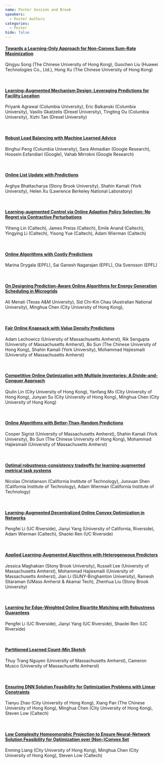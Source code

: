 ```yaml
---
name: Poster Session and Break
speakers:
  - Poster Authors
categories:
  - Poster
hide: false
---
```


#### [Towards a Learning-Only Approach for Non-Convex Sum-Rate Maximization](https://learning-augmented-algorithms.github.io/papers/sigmetrics23-lata-posters-paper1.pdf)

Qingyu Song  (The Chinese University of Hong Kong), Guochen Liu  (Huawei Technologies Co., Ltd.), Hong Xu  (The Chinese University of Hong Kong)

&nbsp;  

#### [Learning-Augmented Mechanism Design: Leveraging Predictions for Facility Location](https://learning-augmented-algorithms.github.io/papers/sigmetrics23-lata-posters-paper2.pdf)

Priyank Agrawal  (Columbia University), Eric Balkanski  (Columbia University), Vasilis Gkatzelis  (Drexel University), Tingting Ou  (Columbia University), Xizhi Tan  (Drexel University) 

&nbsp;  

#### [Robust Load Balancing with Machine Learned Advice](https://learning-augmented-algorithms.github.io/papers/sigmetrics23-lata-posters-paper3.pdf)

Binghui Peng  (Columbia University), Sara Ahmadian  (Google Research), Hossein Esfandiari  (Google), Vahab Mirrokni  (Google Research)

&nbsp;  

#### [Online List Update with Predictions](https://learning-augmented-algorithms.github.io/papers/sigmetrics23-lata-posters-paper4.pdf)

Arghya Bhattacharya  (Stony Brook University), Shahin Kamali  (York University), Helen Xu  (Lawrence Berkeley National Laboratory)

&nbsp;  

#### [Learning-augmented Control via Online Adaptive Policy Selection: No Regret via Contractive Perturbations](https://learning-augmented-algorithms.github.io/papers/sigmetrics23-lata-posters-paper5.pdf)

Yiheng Lin  (Caltech), James Preiss  (Caltech), Emile Anand  (Caltech), Yingying Li  (Caltech), Yisong Yue  (Caltech), Adam Wierman  (Caltech) 

&nbsp;  

#### [Online Algorithms with Costly Predictions](https://learning-augmented-algorithms.github.io/papers/sigmetrics23-lata-posters-paper6.pdf)

Marina Drygala  (EPFL), Sai Ganesh Nagarajan  (EPFL), Ola Svensson  (EPFL)

&nbsp;  

#### [On Designing Prediction-Aware Online Algorithms for Energy Generation Scheduling in Microgrids](https://learning-augmented-algorithms.github.io/papers/sigmetrics23-lata-posters-paper7.pdf)

Ali Menati  (Texas A&M University), Sid Chi-Kin Chau  (Australian National University), Minghua Chen  (City University of Hong Kong), 

&nbsp;  

#### [Fair Online Knapsack with Value Density Predictions](https://learning-augmented-algorithms.github.io/papers/sigmetrics23-lata-posters-paper8.pdf)

Adam Lechowicz  (University of Massachusetts Amherst), Rik Sengupta  (University of Massachusetts Amherst), Bo Sun  (The Chinese University of Hong Kong), Shahin Kamali  (York University), Mohammad Hajiesmaili  (University of Massachusetts Amherst)

&nbsp;  

#### [Competitive Online Optimization with Multiple Inventories: A Divide-and-Conquer Approach](https://learning-augmented-algorithms.github.io/papers/sigmetrics23-lata-posters-paper11.pdf)

Qiulin Lin  (City University of Hong Kong), Yanfang Mo (City University of Hong Kong), Junyan Su  (City University of Hong Kong), Minghua Chen  (City University of Hong Kong)

&nbsp;  

#### [Online Algorithms with Better-Than-Random Predictions](https://learning-augmented-algorithms.github.io/papers/sigmetrics23-lata-posters-paper9.pdf)

Cooper Sigrist  (University of Massachusetts Amherst), Shahin Kamali  (York University), Bo Sun  (The Chinese University of Hong Kong), Mohammad Hajiesmaili  (University of Massachusetts Amherst)

&nbsp;  

#### [Optimal robustness-consistency tradeoffs for learning-augmented metrical task systems](https://learning-augmented-algorithms.github.io/papers/sigmetrics23-lata-posters-paper10.pdf)

Nicolas Christianson  (California Institute of Technology), Junxuan Shen  (California Institute of Technology), Adam Wierman  (California Institute of Technology)

&nbsp;  

#### [Learning-Augmented Decentralized Online Convex Optimization in Networks](https://learning-augmented-algorithms.github.io/papers/sigmetrics23-lata-posters-paper12.pdf)

Pengfei Li  (UC Riverside), Jianyi Yang  (University of California, Riverside), Adam Wierman  (Caltech), Shaolei Ren  (UC Riverside)

&nbsp;  

#### [Applied Learning-Augmented Algorithms with Heterogeneous Predictors](https://learning-augmented-algorithms.github.io/papers/sigmetrics23-lata-posters-paper13.pdf)

Jessica Maghakian  (Stony Brook University), Russell Lee  (University of Massachusetts Amherst), Mohammad Hajiesmaili  (University of Massachusetts Amherst), Jian Li  (SUNY-Binghamton University), Ramesh Sitaraman  (UMass Amherst & Akamai Tech), Zhenhua Liu  (Stony Brook University)

&nbsp;  

#### [Learning for Edge-Weighted Online Bipartite Matching with Robustness Guarantees](https://learning-augmented-algorithms.github.io/papers/sigmetrics23-lata-posters-paper14.pdf)

Pengfei Li  (UC Riverside), Jianyi Yang  (UC Riverside), Shaolei Ren (UC Riverside)

&nbsp;  

#### [Partitioned Learned Count-Min Sketch](https://learning-augmented-algorithms.github.io/papers/sigmetrics23-lata-posters-paper15.pdf)

Thuy Trang Nguyen  (University of Massachusetts Amherst), Cameron Musco  (University of Massachusetts Amherst)

&nbsp;  

#### [Ensuring DNN Solution Feasibility for Optimization Problems with Linear Constraints](https://learning-augmented-algorithms.github.io/papers/sigmetrics23-lata-posters-paper16.pdf)

Tianyu Zhao  (City University of Hong Kong), Xiang Pan  (The Chinese University of Hong Kong), Minghua Chen  (City University of Hong Kong), Steven Low  (Caltech)

&nbsp;  

#### [Low Complexity Homeomorphic Projection to Ensure Neural-Network Solution Feasibility for Optimization over (Non-)Convex Set](https://learning-augmented-algorithms.github.io/papers/sigmetrics23-lata-posters-paper17.pdf)

Enming Liang  (City University of Hong Kong), Minghua Chen  (City University of Hong Kong), Steven Low  (Caltech)
